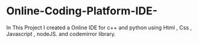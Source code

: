# Online-Coding-Platform-IDE-
In This Project I created a Online IDE for c++ and python using Html , Css , Javascript , nodeJS. and codemirror library.
